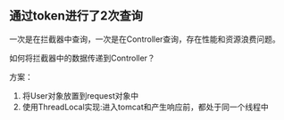 ## 通过token进行了2次查询
一次是在拦截器中查询，一次是在Controller查询，存在性能和资源浪费问题。

如何将拦截器中的数据传递到Controller？

方案：
1. 将User对象放置到request对象中
2. 使用ThreadLocal实现:进入tomcat和产生响应前，都处于同一个线程中

